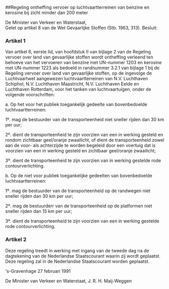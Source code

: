 <meta http-equiv='Content-Type' content='text/html; charset=utf-8' />

##Regeling ontheffing vervoer op luchtvaartterreinen van benzine en kerosine bij zicht minder dan 200 meter

De Minister van Verkeer en Waterstaat,  
Gelet op artikel 8 van de Wet Gevaarlijke Stoffen (Stb. 1963, 313).
Besluit:    

### Artikel  1  

Van artikel 6, eerste lid, van hoofdstuk II van bijlage 2 van de Regeling vervoer over land van gevaarlijke stoffen wordt ontheffing verleend ten behoeve van het vervoeren van benzine met UN-nummer 1203 en kerosine met UN-nummer 1223 als bedoeld in randnummer 3.2.1 van bijlage 1 bij de Regeling vervoer over land van gevaarlijke stoffen, op de ingevolge de Luchtvaartwet aangewezen luchtvaartterreinen van N.V. Luchthaven Schiphol, N.V. Luchthaven Maastricht, N.V. Luchthaven Eelde en Luchthaven Rotterdam, voor het tanken van luchtvaartuigen, onder de volgende voorschriften: 

a. Op het voor het publiek toegankelijk gedeelte van bovenbedoelde luchtvaartterreinen:  

1º.  mag de bestuurder van de transporteenheid niet sneller rijden dan 30 km per uur; 

2º.  dient de transporteenheid te zijn voorzien van een in werking gesteld en rondom zichtbaar geel/oranje zwaailicht, of dient de transporteenheid zowel aan de voor- als achterzijde te worden begeleid door een voertuig dat is voorzien van een in werking gesteld en zichtbaar geel/oranje zwaailicht; 

3º.  dient de transporteenheid te zijn voorzien van in werking gestelde rode contourverlichting.  

b. Op de niet voor publiek toegankelijke gedeelten van bovenbedoelde luchtvaartterreinen:  

1º.  mag de bestuurder van de transporteenheid op de randwegen niet sneller rijden dan 30 km per uur; 

2º.  mag de bestuurderr van de transporteenheid op de platformen niet sneller rijden dan 15 km per uur; 

3º.  dient de transporteenheid te zijn voorzien van een in werking gestelde rode contourverlichting.   

### Artikel  2  

Deze regeling treedt in werking met ingang van de tweede dag na de dagtekening van de Nederlandse Staatscourant waarin zij wordt geplaatst. Deze regeling zal in de Nederlandse Staatscourant worden geplaatst. 

's-Gravenhage 
27 februari 1991    

De 
Minister van Verkeer en Waterstaat, 
J. R. H. Maij-Weggen      
